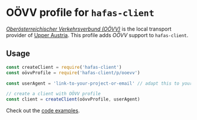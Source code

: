 # OÖVV profile for `hafas-client`

[*Oberösterreichischer Verkehrsverbund (OÖVV)*](https://de.wikipedia.org/wiki/Oberösterreichischer_Verkehrsverbund) is the local transport provider of [Upper Austria](https://en.wikipedia.org/wiki/Upper_Austria). This profile adds *OÖVV* support to `hafas-client`.

## Usage

```js
const createClient = require('hafas-client')
const oövvProfile = require('hafas-client/p/ooevv')

const userAgent = 'link-to-your-project-or-email' // adapt this to your project!

// create a client with OÖVV profile
const client = createClient(oövvProfile, userAgent)
```

Check out the [code examples](example.js).
